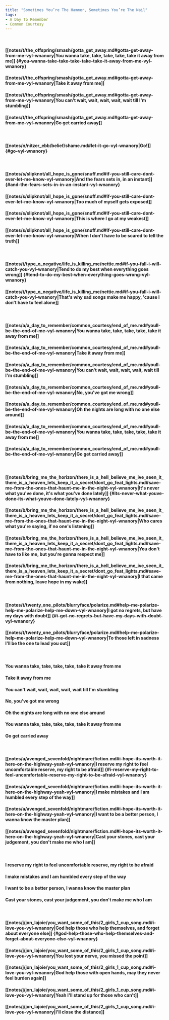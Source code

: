 ```yaml
---
title: "Sometimes You’re The Hammer, Sometimes You’re The Nail"
tags:
- A Day To Remember
- Common Courtesy
---
```

&nbsp;
#### [[notes/t/the_offspring/smash/gotta_get_away.md#gotta-get-away-from-me-vyl-wnanory|You wanna take, take, take, take, take it away from me]] {#you-wanna-take-take-take-take-take-it-away-from-me-vyl-wnanory}
#### [[notes/t/the_offspring/smash/gotta_get_away.md#gotta-get-away-from-me-vyl-wnanory|Take it away from me]]
#### [[notes/t/the_offspring/smash/gotta_get_away.md#gotta-get-away-from-me-vyl-wnanory|You can't wait, wait, wait, wait, wait till I'm stumbling]]
#### [[notes/t/the_offspring/smash/gotta_get_away.md#gotta-get-away-from-me-vyl-wnanory|Go get carried away]]
&nbsp;
#### [[notes/n/nitzer_ebb/belief/shame.md#let-it-go-vyl-wnanory|Go!]] {#go-vyl-wnanory}
&nbsp;
#### [[notes/s/slipknot/all_hope_is_gone/snuff.md#if-you-still-care-dont-ever-let-me-know-vyl-wnanory|And the fears sets in, in an instant]] {#and-the-fears-sets-in-in-an-instant-vyl-wnanory}
#### [[notes/s/slipknot/all_hope_is_gone/snuff.md#if-you-still-care-dont-ever-let-me-know-vyl-wnanory|Too much of myself gets exposed]]
#### [[notes/s/slipknot/all_hope_is_gone/snuff.md#if-you-still-care-dont-ever-let-me-know-vyl-wnanory|This is where I go at my weakest]]
#### [[notes/s/slipknot/all_hope_is_gone/snuff.md#if-you-still-care-dont-ever-let-me-know-vyl-wnanory|When I don't have to be scared to tell the truth]]
&nbsp;
#### [[notes/t/type_o_negative/life_is_killing_me/nettie.md#if-you-fall-i-will-catch-you-vyl-wnanory|Tend to do my best when everything goes wrong]] {#tend-to-do-my-best-when-everything-goes-wrong-vyl-wnanory}
#### [[notes/t/type_o_negative/life_is_killing_me/nettie.md#if-you-fall-i-will-catch-you-vyl-wnanory|That's why sad songs make me happy, 'cause I don't have to feel alone]]
&nbsp;
#### [[notes/a/a_day_to_remember/common_courtesy/end_of_me.md#youll-be-the-end-of-me-vyl-wnanory|You wanna take, take, take, take, take it away from me]]
#### [[notes/a/a_day_to_remember/common_courtesy/end_of_me.md#youll-be-the-end-of-me-vyl-wnanory|Take it away from me]]
#### [[notes/a/a_day_to_remember/common_courtesy/end_of_me.md#youll-be-the-end-of-me-vyl-wnanory|You can't wait, wait, wait, wait, wait till I'm stumbling]]
#### [[notes/a/a_day_to_remember/common_courtesy/end_of_me.md#youll-be-the-end-of-me-vyl-wnanory|No, you've got me wrong]]
#### [[notes/a/a_day_to_remember/common_courtesy/end_of_me.md#youll-be-the-end-of-me-vyl-wnanory|Oh the nights are long with no one else around]]
#### [[notes/a/a_day_to_remember/common_courtesy/end_of_me.md#youll-be-the-end-of-me-vyl-wnanory|You wanna take, take, take, take, take it away from me]]
#### [[notes/a/a_day_to_remember/common_courtesy/end_of_me.md#youll-be-the-end-of-me-vyl-wnanory|Go get carried away]]
&nbsp;
#### [[notes/b/bring_me_the_horizon/there_is_a_hell_believe_me_ive_seen_it_there_is_a_heaven_lets_keep_it_a_secret/dont_go_feat_lights.md#save-me-from-the-ones-that-haunt-me-in-the-night-vyl-wnanory|It's never what you've done, it's what you've done lately]] {#its-never-what-youve-done-its-what-youve-done-lately-vyl-wnanory}
#### [[notes/b/bring_me_the_horizon/there_is_a_hell_believe_me_ive_seen_it_there_is_a_heaven_lets_keep_it_a_secret/dont_go_feat_lights.md#save-me-from-the-ones-that-haunt-me-in-the-night-vyl-wnanory|Who cares what you're saying, if no one's listening]]
#### [[notes/b/bring_me_the_horizon/there_is_a_hell_believe_me_ive_seen_it_there_is_a_heaven_lets_keep_it_a_secret/dont_go_feat_lights.md#save-me-from-the-ones-that-haunt-me-in-the-night-vyl-wnanory|You don't have to like me, but you're gonna respect me]]
#### [[notes/b/bring_me_the_horizon/there_is_a_hell_believe_me_ive_seen_it_there_is_a_heaven_lets_keep_it_a_secret/dont_go_feat_lights.md#save-me-from-the-ones-that-haunt-me-in-the-night-vyl-wnanory|I that came from nothing, leave hope in my wake]]
&nbsp;
#### [[notes/t/twenty_one_pilots/blurryface/polarize.md#help-me-polarize-help-me-polarize-help-me-down-vyl-wnanory|I got no regrets, but have my days with doubt]] {#i-got-no-regrets-but-have-my-days-with-doubt-vyl-wnanory}
#### [[notes/t/twenty_one_pilots/blurryface/polarize.md#help-me-polarize-help-me-polarize-help-me-down-vyl-wnanory|To those left in sadness I'll be the one to lead you out]]
&nbsp;
#### You wanna take, take, take, take, take it away from me
#### Take it away from me
#### You can't wait, wait, wait, wait, wait till I'm stumbling
#### No, you've got me wrong
#### Oh the nights are long with no one else around
#### You wanna take, take, take, take, take it away from me
#### Go get carried away
&nbsp;
#### [[notes/a/avenged_sevenfold/nightmare/fiction.md#i-hope-its-worth-it-here-on-the-highway-yeah-vyl-wnanory|I reserve my right to feel uncomfortable reserve, my right to be afraid]] {#i-reserve-my-right-to-feel-uncomfortable-reserve-my-right-to-be-afraid-vyl-wnanory}
#### [[notes/a/avenged_sevenfold/nightmare/fiction.md#i-hope-its-worth-it-here-on-the-highway-yeah-vyl-wnanory|I make mistakes and I am humbled every step of the way]]
#### [[notes/a/avenged_sevenfold/nightmare/fiction.md#i-hope-its-worth-it-here-on-the-highway-yeah-vyl-wnanory|I want to be a better person, I wanna know the master plan]]
#### [[notes/a/avenged_sevenfold/nightmare/fiction.md#i-hope-its-worth-it-here-on-the-highway-yeah-vyl-wnanory|Cast your stones, cast your judgement, you don't make me who I am]]
&nbsp;
#### I reserve my right to feel uncomfortable reserve, my right to be afraid
#### I make mistakes and I am humbled every step of the way
#### I want to be a better person, I wanna know the master plan
#### Cast your stones, cast your judgement, you don't make me who I am
&nbsp;
#### [[notes/j/jon_lajoie/you_want_some_of_this/2_girls_1_cup_song.md#i-love-you-vyl-wnanory|God help those who help themselves, and forget about everyone else]] {#god-help-those-who-help-themselves-and-forget-about-everyone-else-vyl-wnanory}
#### [[notes/j/jon_lajoie/you_want_some_of_this/2_girls_1_cup_song.md#i-love-you-vyl-wnanory|You lost your nerve, you missed the point]]
#### [[notes/j/jon_lajoie/you_want_some_of_this/2_girls_1_cup_song.md#i-love-you-vyl-wnanory|God help those with open hands, may they never feel burden again]]
#### [[notes/j/jon_lajoie/you_want_some_of_this/2_girls_1_cup_song.md#i-love-you-vyl-wnanory|Yeah I'll stand up for those who can't]]
#### [[notes/j/jon_lajoie/you_want_some_of_this/2_girls_1_cup_song.md#i-love-you-vyl-wnanory|I'll close the distance]]

